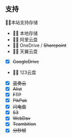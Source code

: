 ## 支持

👌🏻本站支持存储
  - 👌🏻 本地存储
  - 👌🏻 阿里云盘
  - 👌🏻 OneDrive / ~~Sharepoint~~
  - 👌🏻 天翼云盘
  - [x] ~~GoogleDrive~~
  - 👌🏻 123云盘
  - [x] ~~蓝奏云~~
  - [x] ~~Alist~~
  - [x] ~~FTP~~
  - [x] ~~PikPak~~
  - [x] ~~闪电盘~~
  - [x] ~~S3~~
  - [x] ~~WebDav~~
  - [x] ~~Teambition~~
  - [x] ~~分秒帧~~
